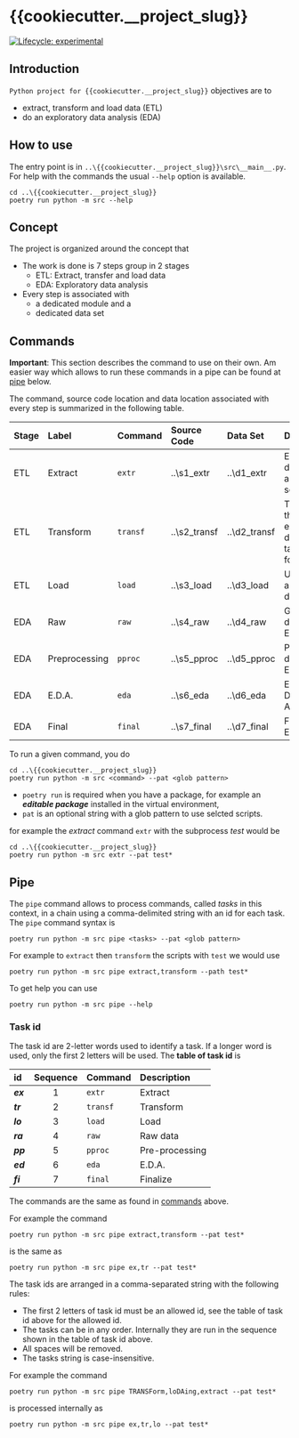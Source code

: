 # {{cookiecutter.__project_slug}}

<!-- badges: start -->
[![Lifecycle:
experimental](https://img.shields.io/badge/lifecycle-experimental-orange.svg)](https://lifecycle.r-lib.org/articles/stages.html#experimental)
<!-- badges: end -->

## Introduction

`Python project for {{cookiecutter.__project_slug}}` objectives are to

* extract, transform and load data (ETL)
* do an exploratory data analysis (EDA)

## How to use

The entry point is in `..\{{cookiecutter.__project_slug}}\src\__main__.py`.
For help with the commands the usual `--help` option is available.

```console
cd ..\{{cookiecutter.__project_slug}}
poetry run python -m src --help
```

## Concept

The project is organized around the concept that

* The work is done is 7 steps group in 2 stages
  * ETL: Extract, transfer and load data
  * EDA: Exploratory data analysis
* Every step is associated with
  * a dedicated module and a
  * dedicated data set

## Commands

**Important**: This section describes the command to use on their own. Am easier
way which allows to run these commands in a pipe can be found at [pipe](#pipe)
below.

The command, source code location and data location associated with every step
is summarized in the following table.

|Stage|Label|Command|Source Code|Data Set|Description
|:-----|:-----|:-----|:-----|:-----|:-----
|ETL|Extract|`extr`|..\s1_extr|..\d1_extr|Extract data from an external source
|ETL|Transform|`transf`|..\s2_transf|..\d2_transf|Tranform the extracted data to a table format
|ETL|Load|`load`|..\s3_load|..\d3_load|Upload to an external database
|EDA|Raw|`raw`|..\s4_raw|..\d4_raw|Get raw data for EDA
|EDA|Preprocessing|`pproc`|..\s5_pproc|..\d5_pproc|Preprocess data for EDA
|EDA|E.D.A.|`eda`|..\s6_eda|..\d6_eda|Exploratory Data Analysis
|EDA|Final|`final`|..\s7_final|..\d7_final|Finalize EDA

To run a given command, you do

```console
cd ..\{{cookiecutter.__project_slug}}
poetry run python -m src <command> --pat <glob pattern>
```

* `poetry run` is required when you have a package, for example an ***editable
package*** installed in the virtual environment,
* `pat` is an optional string with a glob pattern to use selcted scripts.

for example the *extract* command `extr` with the subprocess *test* would be

```console
cd ..\{{cookiecutter.__project_slug}}
poetry run python -m src extr --pat test*
```

## Pipe

The `pipe` command allows to process commands, called *tasks* in this context,
in a chain using a comma-delimited string with an id for each task. The `pipe`
command syntax is

```console
poetry run python -m src pipe <tasks> --pat <glob pattern>
```

For example to `extract` then `transform` the scripts with `test` we would
use

```console
poetry run python -m src pipe extract,transform --path test*
```

To get help you can use

```console
poetry run python -m src pipe --help
```

### Task id

The task id are 2-letter words used to identify a task.  If a longer word is
used, only the first 2 letters will be used. The **table of task id** is

|id|Sequence|Command|Description
|:-----|:-----:|:-----|:-----
|***ex***|1|`extr`|Extract
|***tr***|2|`transf`|Transform
|***lo***|3|`load`|Load
|***ra***|4|`raw`|Raw data
|***pp***|5|`pproc`|Pre-processing
|***ed***|6|`eda`|E.D.A.
|***fi***|7|`final`|Finalize

The commands are the same as found in [commands](#commands) above.

For example the command

```console
poetry run python -m src pipe extract,transform --pat test*
```

is the same as

```console
poetry run python -m src pipe ex,tr --pat test*
```

The task ids are arranged in a comma-separated string with the following rules:

* The first 2 letters of task id must be an allowed id, see the table of task
id above for the allowed id.
* The tasks can be in any order. Internally they are run in the sequence shown
in the table of task id above.
* All spaces will be removed.
* The tasks string is case-insensitive.

For example the command

```console
poetry run python -m src pipe TRANSForm,loDAing,extract --pat test*
```

is processed internally as

```console
poetry run python -m src pipe ex,tr,lo --pat test*
```
